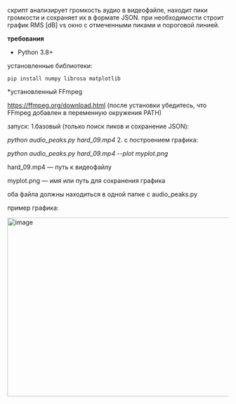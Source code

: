 скрипт анализирует громкость аудио в видеофайле, находит пики громкости и сохраняет их в формате JSON.
при необходимости строит график RMS [dB] vs окно с отмеченными пиками и пороговой линией.

**требования**

* Python 3.8+

установленные библиотеки:

```pip install numpy librosa matplotlib```

*установленный FFmpeg

https://ffmpeg.org/download.html (после установки убедитесь, что FFmpeg добавлен в переменную окружения PATH)


запуск:
1.базовый (только поиск пиков и сохранение JSON):

  *python audio_peaks.py hard_09.mp4*
2. с построением графика:

  *python audio_peaks.py hard_09.mp4 --plot myplot.png*


hard_09.mp4 — путь к видеофайлу

myplot.png — имя или путь для сохранения графика 

оба файла должны находиться в одной папке с audio_peaks.py



пример графика:

<img width="1291" height="408" alt="image" src="https://github.com/user-attachments/assets/e0026349-349c-4b0e-b29f-7a4fc8b427f4" />
